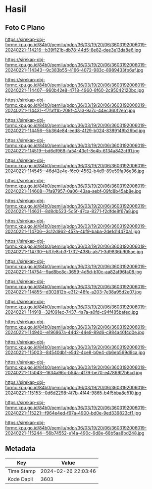 # Hasil

## Foto C Plano

https://sirekap-obj-formc.kpu.go.id/84b0/pemilu/pdpr/36/03/19/20/06/3603192006019-20240221-114216--b39f121b-db78-44d5-8e82-dee3e13da8e6.jpg

https://sirekap-obj-formc.kpu.go.id/84b0/pemilu/pdpr/36/03/19/20/06/3603192006019-20240221-114343--9c383b55-4166-4072-983c-8989433fb6af.jpg

https://sirekap-obj-formc.kpu.go.id/84b0/pemilu/pdpr/36/03/19/20/06/3603192006019-20240221-114407--960b42e8-4718-4960-8f60-2c95042120bc.jpg

https://sirekap-obj-formc.kpu.go.id/84b0/pemilu/pdpr/36/03/19/20/06/3603192006019-20240221-114431--f7faff1b-209f-47a3-9a7c-44ec360f2ea1.jpg

https://sirekap-obj-formc.kpu.go.id/84b0/pemilu/pdpr/36/03/19/20/06/3603192006019-20240221-114456--5b364e84-eed8-4f29-b024-8389149b26bd.jpg

https://sirekap-obj-formc.kpu.go.id/84b0/pemilu/pdpr/36/03/19/20/06/3603192006019-20240221-114519--bd6df968-fa54-43e1-8e4b-6134a842cf91.jpg

https://sirekap-obj-formc.kpu.go.id/84b0/pemilu/pdpr/36/03/19/20/06/3603192006019-20240221-114545--46d42e4e-f6c0-4562-b4d9-89e59fa96e36.jpg

https://sirekap-obj-formc.kpu.go.id/84b0/pemilu/pdpr/36/03/19/20/06/3603192006019-20240221-114608--7fa97957-0a06-43aa-aebf-09fd8b45ab8e.jpg

https://sirekap-obj-formc.kpu.go.id/84b0/pemilu/pdpr/36/03/19/20/06/3603192006019-20240221-114631--8d8db523-5c5f-47ca-8271-f2dfde8f67a8.jpg

https://sirekap-obj-formc.kpu.go.id/84b0/pemilu/pdpr/36/03/19/20/06/3603192006019-20240221-114706--3c12d962-457a-4bf9-baba-2de1d14470a1.jpg

https://sirekap-obj-formc.kpu.go.id/84b0/pemilu/pdpr/36/03/19/20/06/3603192006019-20240221-114730--b37e8cb3-1732-438b-a571-3d9836b905ae.jpg

https://sirekap-obj-formc.kpu.go.id/84b0/pemilu/pdpr/36/03/19/20/06/3603192006019-20240221-114754--9ad8bc8c-3659-4d5d-b10c-aa82af96fa08.jpg

https://sirekap-obj-formc.kpu.go.id/84b0/pemilu/pdpr/36/03/19/20/06/3603192006019-20240221-114855--d302812b-e312-48fe-a203-7e38a95d2e07.jpg

https://sirekap-obj-formc.kpu.go.id/84b0/pemilu/pdpr/36/03/19/20/06/3603192006019-20240221-114918--32f091ec-7437-4a7a-a0fd-c94f485bafed.jpg

https://sirekap-obj-formc.kpu.go.id/84b0/pemilu/pdpr/36/03/19/20/06/3603192006019-20240221-114940--e196867a-44d2-44e9-89d6-c984a46f4d0e.jpg

https://sirekap-obj-formc.kpu.go.id/84b0/pemilu/pdpr/36/03/19/20/06/3603192006019-20240221-115003--84540db1-e5d2-4ce8-b0e4-db6eb569d9ca.jpg

https://sirekap-obj-formc.kpu.go.id/84b0/pemilu/pdpr/36/03/19/20/06/3603192006019-20240221-115043--1634a96c-b54a-4f79-be70-e47869f7b6cd.jpg

https://sirekap-obj-formc.kpu.go.id/84b0/pemilu/pdpr/36/03/19/20/06/3603192006019-20240221-115153--0d6d2298-4f7b-4f44-9865-b4f5bba8e510.jpg

https://sirekap-obj-formc.kpu.go.id/84b0/pemilu/pdpr/36/03/19/20/06/3603192006019-20240221-115221--f964e4ed-f97a-4900-bd0e-9ed339823cf1.jpg

https://sirekap-obj-formc.kpu.go.id/84b0/pemilu/pdpr/36/03/19/20/06/3603192006019-20240221-115244--56b74552-e14a-490c-9d8e-68b5aa8bd248.jpg


## Metadata

| Key        | Value               |
| ---------- | ------------------- |
| Time Stamp | 2024-02-26 22:03:46 |
| Kode Dapil | 3603                |



